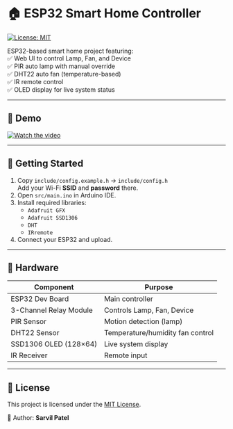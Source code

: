 # 🏠 ESP32 Smart Home Controller

[![License: MIT](https://img.shields.io/badge/License-MIT-green.svg)](LICENSE)

ESP32-based smart home project featuring:  
✅ Web UI to control Lamp, Fan, and Device  
✅ PIR auto lamp with manual override  
✅ DHT22 auto fan (temperature-based)  
✅ IR remote control  
✅ OLED display for live system status  

---

## 🎥 Demo  
[![Watch the video]([https://img.youtube.com/vi/7154fgAhxs4/0.jpg)](https://youtu.be/7154fgAhxs4](https://youtu.be/7I54fgAhxs4?si=R3BalJW8MDk16-WI))

---

## 🚀 Getting Started

1. Copy `include/config.example.h` → `include/config.h`  
   Add your Wi-Fi **SSID** and **password** there.  
2. Open `src/main.ino` in Arduino IDE.  
3. Install required libraries:  
   - `Adafruit GFX`  
   - `Adafruit SSD1306`  
   - `DHT`  
   - `IRremote`  
4. Connect your ESP32 and upload.

---

## 🔧 Hardware

| Component              | Purpose                  |
|------------------------|--------------------------|
| ESP32 Dev Board        | Main controller          |
| 3-Channel Relay Module | Controls Lamp, Fan, Device |
| PIR Sensor             | Motion detection (lamp) |
| DHT22 Sensor           | Temperature/humidity fan control |
| SSD1306 OLED (128×64)  | Live system display      |
| IR Receiver            | Remote input             |

---

## 📜 License  
This project is licensed under the [MIT License](LICENSE).  

👤 Author: **Sarvil Patel**  
